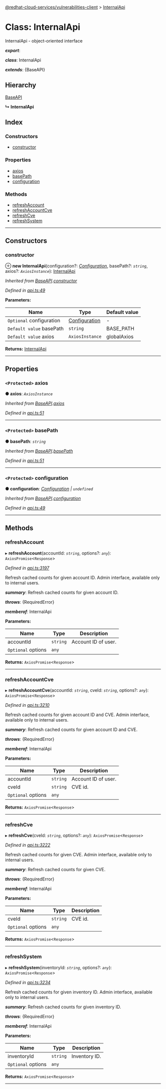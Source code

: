[@redhat-cloud-services/vulnerabilities-client](../README.md) > [InternalApi](../classes/internalapi.md)

# Class: InternalApi

InternalApi - object-oriented interface

*__export__*: 

*__class__*: InternalApi

*__extends__*: {BaseAPI}

## Hierarchy

 [BaseAPI](baseapi.md)

**↳ InternalApi**

## Index

### Constructors

* [constructor](internalapi.md#constructor)

### Properties

* [axios](internalapi.md#axios)
* [basePath](internalapi.md#basepath)
* [configuration](internalapi.md#configuration)

### Methods

* [refreshAccount](internalapi.md#refreshaccount)
* [refreshAccountCve](internalapi.md#refreshaccountcve)
* [refreshCve](internalapi.md#refreshcve)
* [refreshSystem](internalapi.md#refreshsystem)

---

## Constructors

<a id="constructor"></a>

###  constructor

⊕ **new InternalApi**(configuration?: *[Configuration](configuration.md)*, basePath?: *`string`*, axios?: *`AxiosInstance`*): [InternalApi](internalapi.md)

*Inherited from [BaseAPI](baseapi.md).[constructor](baseapi.md#constructor)*

*Defined in [api.ts:49](https://github.com/RedHatInsights/javascript-clients/blob/master/packages/vulnerabilities/api.ts#L49)*

**Parameters:**

| Name | Type | Default value |
| ------ | ------ | ------ |
| `Optional` configuration | [Configuration](configuration.md) | - |
| `Default value` basePath | `string` |  BASE_PATH |
| `Default value` axios | `AxiosInstance` |  globalAxios |

**Returns:** [InternalApi](internalapi.md)

___

## Properties

<a id="axios"></a>

### `<Protected>` axios

**● axios**: *`AxiosInstance`*

*Inherited from [BaseAPI](baseapi.md).[axios](baseapi.md#axios)*

*Defined in [api.ts:51](https://github.com/RedHatInsights/javascript-clients/blob/master/packages/vulnerabilities/api.ts#L51)*

___
<a id="basepath"></a>

### `<Protected>` basePath

**● basePath**: *`string`*

*Inherited from [BaseAPI](baseapi.md).[basePath](baseapi.md#basepath)*

*Defined in [api.ts:51](https://github.com/RedHatInsights/javascript-clients/blob/master/packages/vulnerabilities/api.ts#L51)*

___
<a id="configuration"></a>

### `<Protected>` configuration

**● configuration**: *[Configuration](configuration.md) \| `undefined`*

*Inherited from [BaseAPI](baseapi.md).[configuration](baseapi.md#configuration)*

*Defined in [api.ts:49](https://github.com/RedHatInsights/javascript-clients/blob/master/packages/vulnerabilities/api.ts#L49)*

___

## Methods

<a id="refreshaccount"></a>

###  refreshAccount

▸ **refreshAccount**(accountId: *`string`*, options?: *`any`*): `AxiosPromise`<`Response`>

*Defined in [api.ts:3197](https://github.com/RedHatInsights/javascript-clients/blob/master/packages/vulnerabilities/api.ts#L3197)*

Refresh cached counts for given account ID. Admin interface, available only to internal users.

*__summary__*: Refresh cached counts for given account ID.

*__throws__*: {RequiredError}

*__memberof__*: InternalApi

**Parameters:**

| Name | Type | Description |
| ------ | ------ | ------ |
| accountId | `string` |  Account ID of user. |
| `Optional` options | `any` |

**Returns:** `AxiosPromise`<`Response`>

___
<a id="refreshaccountcve"></a>

###  refreshAccountCve

▸ **refreshAccountCve**(accountId: *`string`*, cveId: *`string`*, options?: *`any`*): `AxiosPromise`<`Response`>

*Defined in [api.ts:3210](https://github.com/RedHatInsights/javascript-clients/blob/master/packages/vulnerabilities/api.ts#L3210)*

Refresh cached counts for given account ID and CVE. Admin interface, available only to internal users.

*__summary__*: Refresh cached counts for given account ID and CVE.

*__throws__*: {RequiredError}

*__memberof__*: InternalApi

**Parameters:**

| Name | Type | Description |
| ------ | ------ | ------ |
| accountId | `string` |  Account ID of user. |
| cveId | `string` |  CVE id. |
| `Optional` options | `any` |

**Returns:** `AxiosPromise`<`Response`>

___
<a id="refreshcve"></a>

###  refreshCve

▸ **refreshCve**(cveId: *`string`*, options?: *`any`*): `AxiosPromise`<`Response`>

*Defined in [api.ts:3222](https://github.com/RedHatInsights/javascript-clients/blob/master/packages/vulnerabilities/api.ts#L3222)*

Refresh cached counts for given CVE. Admin interface, available only to internal users.

*__summary__*: Refresh cached counts for given CVE.

*__throws__*: {RequiredError}

*__memberof__*: InternalApi

**Parameters:**

| Name | Type | Description |
| ------ | ------ | ------ |
| cveId | `string` |  CVE id. |
| `Optional` options | `any` |

**Returns:** `AxiosPromise`<`Response`>

___
<a id="refreshsystem"></a>

###  refreshSystem

▸ **refreshSystem**(inventoryId: *`string`*, options?: *`any`*): `AxiosPromise`<`Response`>

*Defined in [api.ts:3234](https://github.com/RedHatInsights/javascript-clients/blob/master/packages/vulnerabilities/api.ts#L3234)*

Refresh cached counts for given inventory ID. Admin interface, available only to internal users.

*__summary__*: Refresh cached counts for given inventory ID.

*__throws__*: {RequiredError}

*__memberof__*: InternalApi

**Parameters:**

| Name | Type | Description |
| ------ | ------ | ------ |
| inventoryId | `string` |  Inventory ID. |
| `Optional` options | `any` |

**Returns:** `AxiosPromise`<`Response`>

___


